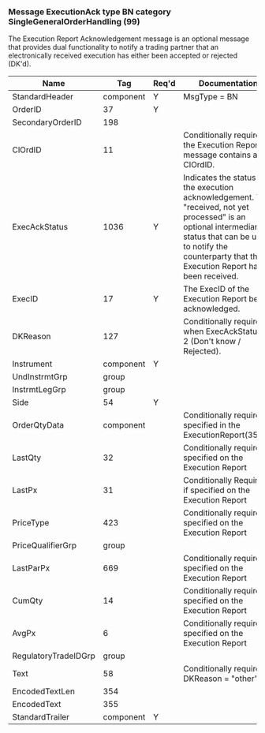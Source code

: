 ### Message ExecutionAck type BN category SingleGeneralOrderHandling (99)

The Execution Report Acknowledgement message is an optional message that provides dual functionality to notify a trading partner that an electronically received execution has either been accepted or rejected (DK'd).

| Name                 | Tag       | Req'd | Documentation                                                                                                                               |
|----------------------|-----------|----------|-------------------------------------------------------------------------------------------------------------------------------|
| StandardHeader       | component |   Y   | MsgType = BN                                                                                                                               |
| OrderID              | 37        |   Y   |                                                                                                                                |
| SecondaryOrderID     | 198       |       |                                                                                                                                |
| ClOrdID              | 11        |       | Conditionally required if the Execution Report message contains a ClOrdID.                                                                                                                               |
| ExecAckStatus        | 1036      |   Y   | Indicates the status of the execution acknowledgement. The "received, not yet processed" is an optional intermediary status that can be used to notify the counterparty that the Execution Report has been received. |
| ExecID               | 17        |   Y   | The ExecID of the Execution Report being acknowledged.                                                                                                                               |
| DKReason             | 127       |       | Conditionally required when ExecAckStatus = 2 (Don't know / Rejected).                                                                                                                               |
| Instrument           | component |   Y   |                                                                                                                                |
| UndInstrmtGrp        | group     |       |                                                                                                                                |
| InstrmtLegGrp        | group     |       |                                                                                                                                |
| Side                 | 54        |   Y   |                                                                                                                                |
| OrderQtyData         | component |       | Conditionally required if specified in the ExecutionReport(35=8).                                                                                                                               |
| LastQty              | 32        |       | Conditionally required if specified on the Execution Report                                                                                                                               |
| LastPx               | 31        |       | Conditionally Required if specified on the Execution Report                                                                                                                               |
| PriceType            | 423       |       | Conditionally required if specified on the Execution Report                                                                                                                               |
| PriceQualifierGrp    | group     |       |                                                                                                                                |
| LastParPx            | 669       |       | Conditionally required if specified on the Execution Report                                                                                                                               |
| CumQty               | 14        |       | Conditionally required if specified on the Execution Report                                                                                                                               |
| AvgPx                | 6         |       | Conditionally required if specified on the Execution Report                                                                                                                               |
| RegulatoryTradeIDGrp | group     |       |                                                                                                                                |
| Text                 | 58        |       | Conditionally required if DKReason = "other"                                                                                                                               |
| EncodedTextLen       | 354       |       |                                                                                                                                |
| EncodedText          | 355       |       |                                                                                                                                |
| StandardTrailer      | component |   Y   |                                                                                                                                |

